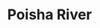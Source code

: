 ---
title: "Poisha River"
title_bn: "পয়সা নদী"
description: "Kotalipara Upazila of Gopalganj district is the source region of this river that ends at Ambara by meeting with Satla river"
---